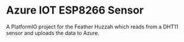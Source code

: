 # Azure IOT ESP8266 Sensor

A PlatformIO project for the Feather Huzzah which reads from a DHT11 sensor and uploads the data to Azure.
